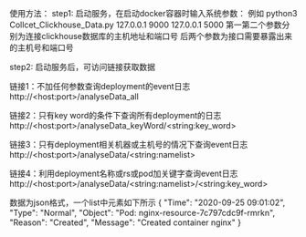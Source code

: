 使用方法：
step1: 启动服务，在启动docker容器时输入系统参数：
例如 python3 Collcet_Clickhouse_Data.py 127.0.0.1 9000 127.0.0.1 5000
第一第二个参数分别为连接clickhouse数据库的主机地址和端口号
后两个参数为接口需要暴露出来的主机号和端口号

step2: 启动服务后，可访问链接获取数据

链接1：不加任何参数查询deployment的event日志
http://\<host:port\>/analyseData_all

链接2：只有key word的条件下查询所有deployment的日志
http://\<host:port\>/analyseData_keyWord/\<string:key_word\>

链接3：只有deployment相关机器或主机号的情况下查询event日志
http://\<host:port\>/analyseData/\<string:namelist\>

链接4：利用deployment名称或rs或pod加关键字查询event日志
http://\<host:port\>/analyseData/\<string:namelist\>/\<string:key_word\>

数据为json格式，一个list中元素如下所示
{
    "Time": "2020-09-25 09:01:02",
    "Type": "Normal",
    "Object": "Pod: nginx-resource-7c797cdc9f-rmrkn",
    "Reason": "Created",
    "Message": "Created container nginx"
}
